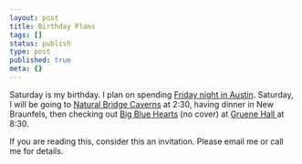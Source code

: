 ```yaml
---
layout: post
title: Birthday Plans
tags: []
status: publish
type: post
published: true
meta: {}
---
```

Saturday is my birthday.  I plan on spending [Friday night in Austin](http://www.originalalamo.com/lamar/frames.asp). Saturday, I will be going to [Natural Bridge Caverns](http://www.naturalbridgecaverns.com/) at 2:30, having dinner in New Braunfels, then checking out [Big Blue Hearts](http://www.bigbluehearts.com/) (no cover) at [Gruene Hall ](http://www.gruenehall.com)at 8:30.

If you are reading this, consider this an invitation.  Please email me or call me for details.